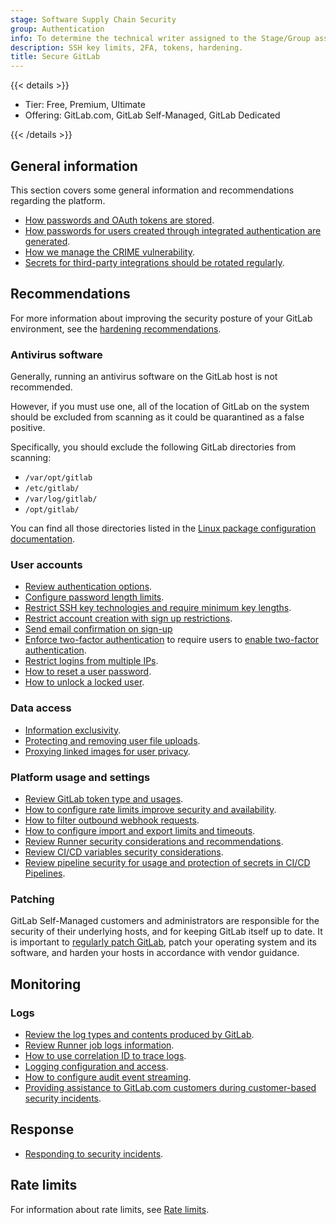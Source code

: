 ```yaml
---
stage: Software Supply Chain Security
group: Authentication
info: To determine the technical writer assigned to the Stage/Group associated with this page, see https://handbook.gitlab.com/handbook/product/ux/technical-writing/#assignments
description: SSH key limits, 2FA, tokens, hardening.
title: Secure GitLab
---
```


{{< details >}}

- Tier: Free, Premium, Ultimate
- Offering: GitLab.com, GitLab Self-Managed, GitLab Dedicated

{{< /details >}}

## General information

This section covers some general information and recommendations regarding the platform.

- [How passwords and OAuth tokens are stored](password_storage.md).
- [How passwords for users created through integrated authentication are generated](passwords_for_integrated_authentication_methods.md).
- [How we manage the CRIME vulnerability](crime_vulnerability.md).
- [Secrets for third-party integrations should be rotated regularly](rotate_integrations_secrets.md).

## Recommendations

For more information about improving the security posture of your GitLab environment, see the [hardening recommendations](hardening.md).

### Antivirus software

Generally, running an antivirus software on the GitLab host is not recommended.

However, if you must use one, all of the location of GitLab on the system should be excluded from scanning as it could be quarantined as a false positive.

Specifically, you should exclude the following GitLab directories from scanning:

- `/var/opt/gitlab`
- `/etc/gitlab/`
- `/var/log/gitlab/`
- `/opt/gitlab/`

You can find all those directories listed in the [Linux package configuration documentation](https://docs.gitlab.com/omnibus/settings/configuration.html).

### User accounts

- [Review authentication options](../administration/auth/_index.md).
- [Configure password length limits](password_length_limits.md).
- [Restrict SSH key technologies and require minimum key lengths](ssh_keys_restrictions.md).
- [Restrict account creation with sign up restrictions](../administration/settings/sign_up_restrictions.md).
- [Send email confirmation on sign-up](user_email_confirmation.md)
- [Enforce two-factor authentication](two_factor_authentication.md) to require users to [enable two-factor authentication](../user/profile/account/two_factor_authentication.md).
- [Restrict logins from multiple IPs](../administration/reporting/ip_addr_restrictions.md).
- [How to reset a user password](reset_user_password.md).
- [How to unlock a locked user](unlock_user.md).

### Data access

- [Information exclusivity](information_exclusivity.md).
- [Protecting and removing user file uploads](user_file_uploads.md).
- [Proxying linked images for user privacy](asset_proxy.md).

### Platform usage and settings

- [Review GitLab token type and usages](tokens/_index.md).
- [How to configure rate limits improve security and availability](rate_limits.md).
- [How to filter outbound webhook requests](webhooks.md).
- [How to configure import and export limits and timeouts](../administration/settings/import_and_export_settings.md).
- [Review Runner security considerations and recommendations](https://docs.gitlab.com/runner/security/).
- [Review CI/CD variables security considerations](../ci/variables/_index.md#cicd-variable-security).
- [Review pipeline security for usage and protection of secrets in CI/CD Pipelines](../ci/pipelines/pipeline_security.md).

### Patching

GitLab Self-Managed customers and administrators are responsible for the security of their underlying hosts, and for keeping GitLab itself up to date. It is important to [regularly patch GitLab](../policy/maintenance.md), patch your operating system and its software, and harden your hosts in accordance with vendor guidance.

## Monitoring

### Logs

- [Review the log types and contents produced by GitLab](../administration/logs/_index.md).
- [Review Runner job logs information](../administration/cicd/job_logs.md).
- [How to use correlation ID to trace logs](../administration/logs/tracing_correlation_id.md).
- [Logging configuration and access](https://docs.gitlab.com/omnibus/settings/logs.html).
- [How to configure audit event streaming](../administration/audit_event_streaming/_index.md).
- [Providing assistance to GitLab.com customers during customer-based security incidents](https://handbook.gitlab.com/handbook/security/customer-requests/#conditions-and-requirements).

## Response

- [Responding to security incidents](responding_to_security_incidents.md).

## Rate limits

For information about rate limits, see [Rate limits](rate_limits.md).

